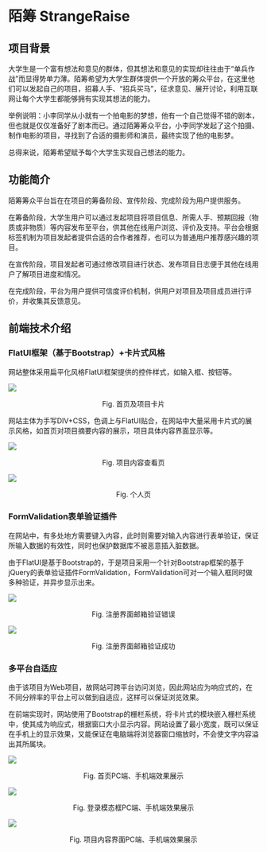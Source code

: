 # 陌筹 StrangeRaise

## 项目背景

大学生是一个富有想法和意见的群体，但其想法和意见的实现却往往由于“单兵作战”而显得势单力薄。陌筹希望为大学生群体提供一个开放的筹众平台，在这里他们可以发起自己的项目，招募人手、“招兵买马”，征求意见、展开讨论，利用互联网让每个大学生都能够拥有实现其想法的能力。

举例说明：小李同学从小就有一个拍电影的梦想，他有一个自己觉得不错的剧本，但也就是仅仅准备好了剧本而已。通过陌筹筹众平台，小李同学发起了这个拍摄、制作电影的项目，寻找到了合适的摄影师和演员，最终实现了他的电影梦。

总得来说，陌筹希望赋予每个大学生实现自己想法的能力。

## 功能简介

陌筹筹众平台旨在在项目的筹备阶段、宣传阶段、完成阶段为用户提供服务。

在筹备阶段，大学生用户可以通过发起项目将项目信息、所需人手、预期回报（物质或非物质）等内容发布至平台，供其他在线用户浏览、评价及支持。平台会根据标签机制为项目发起者提供合适的合作者推荐，也可以为普通用户推荐感兴趣的项目。

在宣传阶段，项目发起者可通过修改项目进行状态、发布项目日志便于其他在线用户了解项目进度和情况。

在完成阶段，平台为用户提供可信度评价机制，供用户对项目及项目成员进行评价，并收集其反馈意见。

## 前端技术介绍

### FlatUI框架（基于Bootstrap）+卡片式风格

网站整体采用扁平化风格FlatUI框架提供的控件样式，如输入框、按钮等。

![](http://i.imgur.com/ykxFjnd.png)
<div align="center">
Fig. 首页及项目卡片
</div>


网站主体为手写DIV+CSS，色调上与FlatUI贴合，在网站中大量采用卡片式的展示风格，如首页对项目摘要内容的展示，项目具体内容界面显示等。

![](http://i.imgur.com/xCRJQzy.png)
<div align="center">
Fig. 项目内容查看页
</div>


![](http://i.imgur.com/1xrUA70.png)
<div align="center">
Fig. 个人页
</div>


### FormValidation表单验证插件

在网站中，有多处地方需要键入内容，此时则需要对输入内容进行表单验证，保证所输入数据的有效性，同时也保护数据库不被恶意插入脏数据。

由于FlatUI是基于Bootstrap的，于是项目采用一个针对Bootstrap框架的基于jQuery的表单验证插件FormValidation，FormValidation可对一个输入框同时做多种验证，并异步显示出来。

![](http://i.imgur.com/CYF7rTk.png)
<div align="center">
Fig. 注册界面邮箱验证错误
</div>


![](http://i.imgur.com/nNZNaH9.png)
<div align="center">
Fig. 注册界面邮箱验证成功
</div>


### 多平台自适应

由于该项目为Web项目，故网站可跨平台访问浏览，因此网站应为响应式的，在不同分辨率的平台上可以做到自适应，这样可以保证浏览效果。

在前端实现时，网站使用了Bootstrap的栅栏系统，将卡片式的模块嵌入栅栏系统中，使其成为响应式，根据窗口大小显示内容。网站设置了最小宽度，既可以保证在手机上的显示效果，又能保证在电脑端将浏览器窗口缩放时，不会使文字内容溢出其所属块。

![](http://i.imgur.com/kQygRLr.jpg)
<div align="center">
Fig. 首页PC端、手机端效果展示
</div>


![](http://i.imgur.com/FdBzTOz.png)
<div align="center">
Fig. 登录模态框PC端、手机端效果展示
</div>


![](http://i.imgur.com/cQ7tXaB.png)
<div align="center">
Fig. 项目内容界面PC端、手机端效果展示
</div>


